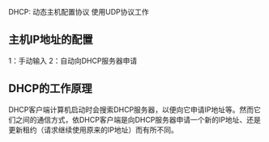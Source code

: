 DHCP: 动态主机配置协议  使用UDP协议工作

## 主机IP地址的配置

1：手动输入
2：自动向DHCP服务器申请

## DHCP的工作原理

DHCP客户端计算机启动时会搜索DHCP服务器，以便向它申请IP地址等。然而它们之间的通信方式，依DHCP客户端是向DHCP服务器申请一个新的IP地址、还是更新租约（请求继续使用原来的IP地址）而有所不同。

